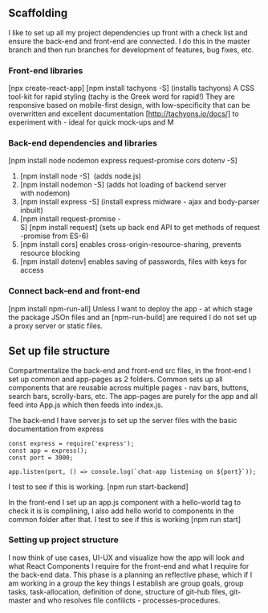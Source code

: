 ## Scaffolding

I like to set up all my project dependencies up front with a check list and ensure the back-end and front-end are connected. I do this in the master branch and then run branches for development of features, bug fixes, etc.

### Front-end libraries
[npx create-react-app]
[npm install tachyons -S] (installs tachyons) A CSS tool-kit for rapid styling (tachy is the Greek word for rapid!) They are responsive based on mobile-first design,  with low-specificity that can be overwritten and excellent documentation [http://tachyons.io/docs/] to experiment with - ideal for quick mock-ups and M

### Back-end dependencies and libraries
[npm install node nodemon express request-promise cors dotenv -S]
1. [npm install node -S]  (adds node.js)
2. [npm install nodemon -S] (adds hot loading of backend server with nodemon)
3. [npm install express -S] (install express midware - ajax and body-parser inbuilt)
4. [npm install request-promise -S] [npm install request] (sets up back end API to get methods of request-promise from ES-6)
5. [npm install cors] enables cross-origin-resource-sharing, prevents resource blocking
6. [npm install dotenv] enables saving of passwords, files with keys for access

### Connect back-end and front-end
[npm install npm-run-all]
Unless I want to deploy the app - at which stage the package JSOn files and an [npm-run-build] are required I do not set up a proxy server or static files.

## Set up file structure

Compartmentalize the back-end and front-end src files, in the front-end I set up common and app-pages as 2 folders. Common sets up all components that are reusable across multiple pages - nav bars, buttons, search bars, scrolly-bars, etc. The app-pages are purely for the app and all feed into App.js which then feeds into index.js.

The back-end I have server.js to set up the server files with the basic documentation from express
```
const express = require('express');
const app = express();
const port = 3000;

app.listen(port, () => console.log(`chat-app listening on ${port}`));
```
I test to see if this is working. [npm run start-backend]

In the front-end I set up an app.js component with a hello-world tag to check it is is complining, I also add hello world to components in the common folder after that. I test to see if this is working [npm run start]

### Setting up project structure

I now think of use cases, UI-UX and visualize how the app will look and what React Components I require for the front-end and what I require for the back-end data.
This phase is a planning an reflective phase, which if I am working in a group the key things I establish are group goals, group tasks, task-allocation, definition of done, structure of git-hub files, git-master and who resolves file confilicts - processes-procedures.

